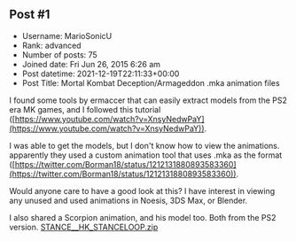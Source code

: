## Post #1
- Username: MarioSonicU
- Rank: advanced
- Number of posts: 75
- Joined date: Fri Jun 26, 2015 6:26 am
- Post datetime: 2021-12-19T22:11:33+00:00
- Post Title: Mortal Kombat Deception/Armageddon .mka animation files

I found some tools by ermaccer that can easily extract models from the PS2 era MK games, and I followed this tutorial ([https://www.youtube.com/watch?v=XnsyNedwPaY](https://www.youtube.com/watch?v=XnsyNedwPaY)). 

I was able to get the models, but I don't know how to view the animations. apparently they used a custom animation tool that uses .mka as the format ([https://twitter.com/Borman18/status/1212131880893583360](https://twitter.com/Borman18/status/1212131880893583360)).

Would anyone care to have a good look at this? I have interest in viewing any unused and used animations in Noesis, 3DS Max, or Blender.

I also shared a Scorpion animation, and his model too. Both from the PS2 version.
[STANCE__HK_STANCELOOP.zip](https://xentaxbackup.github.io/file/21424_STANCE__HK_STANCELOOP.zip)
